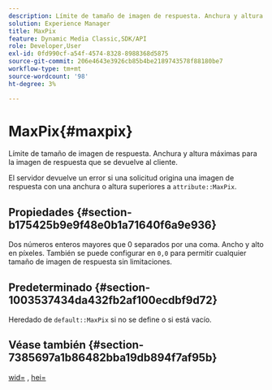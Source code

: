 ```yaml
---
description: Límite de tamaño de imagen de respuesta. Anchura y altura máximas para la imagen de respuesta que se devuelve al cliente.
solution: Experience Manager
title: MaxPix
feature: Dynamic Media Classic,SDK/API
role: Developer,User
exl-id: 0fd990cf-a54f-4574-8328-8988368d5875
source-git-commit: 206e4643e3926cb85b4be2189743578f88180be7
workflow-type: tm+mt
source-wordcount: '98'
ht-degree: 3%

---
```


# MaxPix{#maxpix}

Límite de tamaño de imagen de respuesta. Anchura y altura máximas para la imagen de respuesta que se devuelve al cliente.

El servidor devuelve un error si una solicitud origina una imagen de respuesta con una anchura o altura superiores a `attribute::MaxPix`.

## Propiedades {#section-b175425b9e9f48e0b1a71640f6a9e936}

Dos números enteros mayores que 0 separados por una coma. Ancho y alto en píxeles. También se puede configurar en `0,0` para permitir cualquier tamaño de imagen de respuesta sin limitaciones.

## Predeterminado {#section-1003537434da432fb2af100ecdbf9d72}

Heredado de `default::MaxPix` si no se define o si está vacío.

## Véase también {#section-7385697a1b86482bba19db894f7af95b}

[wid=](../../../../../is-api/http-ref/image-serving-api-ref/c-http-protocol-reference/c-command-reference/r-is-http-wid.md#reference-bfeadcb67bf4485f851eb21345527e47) , [hei=](../../../../../is-api/http-ref/image-serving-api-ref/c-http-protocol-reference/c-command-reference/r-is-http-hei.md#reference-6d6f556ccc0e4b98a815e8a5c1944a96)
